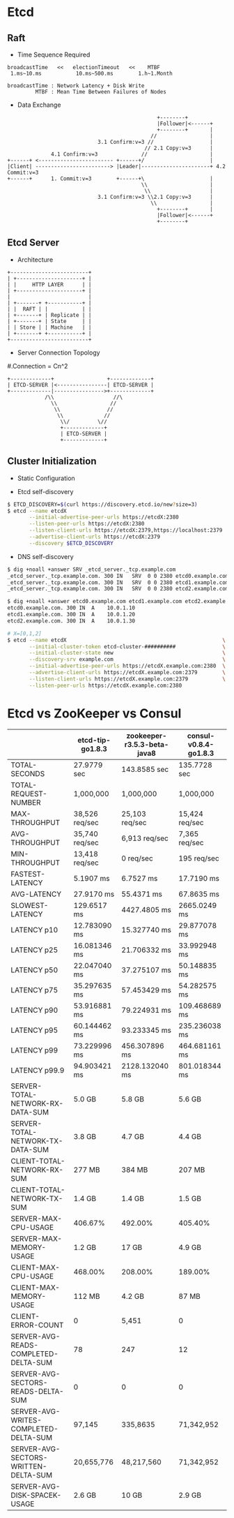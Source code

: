 # Etcd

## Raft

- Time Sequence Required

~~~
broadcastTime   <<   electionTimeout   <<    MTBF
 1.ms~10.ms           10.ms~500.ms        1.h~1.Month

broadcastTime : Network Latency + Disk Write
         MTBF : Mean Time Between Failures of Nodes
~~~

- Data Exchange

~~~
                                                +--------+
                                                |Follower|<------+
                                                +--------+       |
                                              //                 |
                             3.1 Confirm:v=3 //                  |
                                            // 2.1 Copy:v=3      |
              4.1 Confirm:v=3              //                    |
+------+ <------------------------ +------+/                     |
|Client| ------------------------> |Leader|----------------------+ 4.2 Commit:v=3
+------+      1. Commit:v=3        +------+\                     |
                                           \\                    |
                                            \\                   |
                             3.1 Confirm:v=3 \\2.1 Copy:v=3      |
                                              \\                 |
                                                +--------+       |
                                                |Follower|<------+
                                                +--------+
~~~

## Etcd Server


- Architecture

~~~
+-------------------------+
| +---------------------+ |
| |     HTTP LAYER      | |
| +---------------------+ |
|                         |
| +-------+ +-----------+ |
| |  RAFT | |           | |
| +-------+ | Replicate | |
| +-------+ | State     | |
| | Store | | Machine   | |
| +-------+ +-----------+ |
+-------------------------+
~~~

- Server Connection Topology

#.Connection = Cn^2

~~~
+-------------+                 +-------------+
| ETCD-SERVER |<----------------| ETCD-SERVER |
+-------------|---------------->+-------------+
            /\\                   //\
              \\                 //
               \\               //
                \\             //
                 \\/         \//
                 +-------------+
                 | ETCD-SERVER |
                 +-------------+
~~~

## Cluster Initialization

- Static Configuration

- Etcd self-discovery

```bash
$ ETCD_DISCOVERY=$(curl https://discovery.etcd.io/new?size=3)
$ etcd --name etcdX                                                    \
       --initial-advertise-peer-urls https://etcdX:2380                \
       --listen-peer-urls https://etcdX:2380                           \
       --listen-client-urls https://etcdX:2379,https://localhost:2379  \
       --advertise-client-urls https://etcdX:2379                      \
       --discovery $ETCD_DISCOVERY
```

- DNS self-discovery

```bash
$ dig +noall +answer SRV _etcd_server._tcp.example.com
_etcd_server._tcp.example.com. 300 IN   SRV  0 0 2380 etcd0.example.com
_etcd_server._tcp.example.com. 300 IN   SRV  0 0 2380 etcd1.example.com
_etcd_server._tcp.example.com. 300 IN   SRV  0 0 2380 etcd2.example.com

$ dig +noall +answer etcd0.example.com etcd1.example.com etcd2.example.com
etcd0.example.com. 300 IN  A    10.0.1.10
etcd1.example.com. 300 IN  A    10.0.1.20
etcd2.example.com. 300 IN  A    10.0.1.30

# X=[0,1,2]
$ etcd --name etcdX                                                  \
       --initial-cluster-token etcd-cluster-##########               \
       --initial-cluster-state new                                   \
       --discovery-srv example.com                                   \
       --initial-advertise-peer-urls https://etcdX.example.com:2380  \
       --advertise-client-urls https://etcdX.example.com:2379        \
       --listen-client-urls https://etcdX.example.com:2379           \
       --listen-peer-urls https://etcdX.example.com:2380
```

# Etcd vs ZooKeeper vs Consul

|                                       | etcd-tip-go1.8.3 | zookeeper-r3.5.3-beta-java8 | consul-v0.8.4-go1.8.3 |
|---------------------------------------|------------------|-----------------------------|-----------------------|
| TOTAL-SECONDS                         | 27.9779 sec      | 143.8585 sec                | 135.7728 sec          |
| TOTAL-REQUEST-NUMBER                  | 1,000,000        | 1,000,000                   | 1,000,000             |
| MAX-THROUGHPUT                        | 38,526 req/sec   | 25,103 req/sec              | 15,424 req/sec        |
| AVG-THROUGHPUT                        | 35,740 req/sec   | 6,913 req/sec               | 7,365 req/sec         |
| MIN-THROUGHPUT                        | 13,418 req/sec   | 0 req/sec                   | 195 req/sec           |
| FASTEST-LATENCY                       | 5.1907 ms        | 6.7527 ms                   | 17.7190 ms            |
| AVG-LATENCY                           | 27.9170 ms       | 55.4371 ms                  | 67.8635 ms            |
| SLOWEST-LATENCY                       | 129.6517 ms      | 4427.4805 ms                | 2665.0249 ms          |
| LATENCY p10                           | 12.783090 ms     | 15.327740 ms                | 29.877078 ms          |
| LATENCY p25                           | 16.081346 ms     | 21.706332 ms                | 33.992948 ms          |
| LATENCY p50                           | 22.047040 ms     | 37.275107 ms                | 50.148835 ms          |
| LATENCY p75                           | 35.297635 ms     | 57.453429 ms                | 54.282575 ms          |
| LATENCY p90                           | 53.916881 ms     | 79.224931 ms                | 109.468689 ms         |
| LATENCY p95                           | 60.144462 ms     | 93.233345 ms                | 235.236038 ms         |
| LATENCY p99                           | 73.229996 ms     | 456.307896 ms               | 464.681161 ms         |
| LATENCY p99.9                         | 94.903421 ms     | 2128.132040 ms              | 801.018344 ms         |
| SERVER-TOTAL-NETWORK-RX-DATA-SUM      | 5.0 GB           | 5.8 GB                      | 5.6 GB                |
| SERVER-TOTAL-NETWORK-TX-DATA-SUM      | 3.8 GB           | 4.7 GB                      | 4.4 GB                |
| CLIENT-TOTAL-NETWORK-RX-SUM           | 277 MB           | 384 MB                      | 207 MB                |
| CLIENT-TOTAL-NETWORK-TX-SUM           | 1.4 GB           | 1.4 GB                      | 1.5 GB                |
| SERVER-MAX-CPU-USAGE                  | 406.67%          | 492.00%                     | 405.40%               |
| SERVER-MAX-MEMORY-USAGE               | 1.2 GB           | 17 GB                       | 4.9 GB                |
| CLIENT-MAX-CPU-USAGE                  | 468.00%          | 208.00%                     | 189.00%               |
| CLIENT-MAX-MEMORY-USAGE               | 112 MB           | 4.2 GB                      | 87 MB                 |
| CLIENT-ERROR-COUNT                    | 0                | 5,451                       | 0                     |
| SERVER-AVG-READS-COMPLETED-DELTA-SUM  | 78               | 247                         | 12                    |
| SERVER-AVG-SECTORS-READS-DELTA-SUM    | 0                | 0                           | 0                     |
| SERVER-AVG-WRITES-COMPLETED-DELTA-SUM | 97,145           | 335,8635                    | 71,342,952            |
| SERVER-AVG-SECTORS-WRITTEN-DELTA-SUM  | 20,655,776       | 48,217,560                  | 71,342,952            |
| SERVER-AVG-DISK-SPACEK-USAGE          | 2.6 GB           | 10 GB                       | 2.9 GB                |
